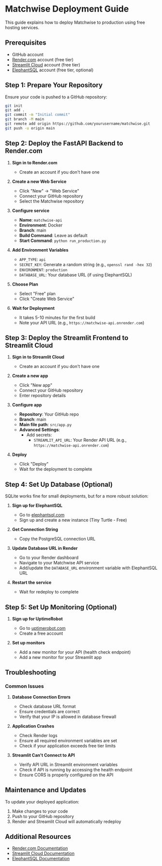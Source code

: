 # Matchwise Deployment Guide

This guide explains how to deploy Matchwise to production using free hosting services.

## Prerequisites

- GitHub account
- [Render.com](https://render.com) account (free tier)
- [Streamlit Cloud](https://streamlit.io/cloud) account (free tier)
- [ElephantSQL](https://www.elephantsql.com/) account (free tier, optional)

## Step 1: Prepare Your Repository

Ensure your code is pushed to a GitHub repository:

```bash
git init
git add .
git commit -m "Initial commit"
git branch -M main
git remote add origin https://github.com/yourusername/matchwise.git
git push -u origin main
```

## Step 2: Deploy the FastAPI Backend to Render.com

1. **Sign in to Render.com**
   - Create an account if you don't have one

2. **Create a new Web Service**
   - Click "New" → "Web Service"
   - Connect your GitHub repository
   - Select the Matchwise repository

3. **Configure service**
   - **Name**: `matchwise-api`
   - **Environment**: Docker
   - **Branch**: main
   - **Build Command**: Leave as default
   - **Start Command**: `python run_production.py`

4. **Add Environment Variables**
   - `APP_TYPE`: `api`
   - `SECRET_KEY`: Generate a random string (e.g., `openssl rand -hex 32`)
   - `ENVIRONMENT`: `production`
   - `DATABASE_URL`: Your database URL (if using ElephantSQL)

5. **Choose Plan**
   - Select "Free" plan
   - Click "Create Web Service"

6. **Wait for Deployment**
   - It takes 5-10 minutes for the first build
   - Note your API URL (e.g., `https://matchwise-api.onrender.com`)

## Step 3: Deploy the Streamlit Frontend to Streamlit Cloud

1. **Sign in to Streamlit Cloud**
   - Create an account if you don't have one

2. **Create a new app**
   - Click "New app"
   - Connect your GitHub repository
   - Enter repository details

3. **Configure app**
   - **Repository**: Your GitHub repo
   - **Branch**: main
   - **Main file path**: `src/app.py`
   - **Advanced Settings**:
     - Add secrets:
       - `STREAMLIT_API_URL`: Your Render API URL (e.g., `https://matchwise-api.onrender.com`)

4. **Deploy**
   - Click "Deploy"
   - Wait for the deployment to complete

## Step 4: Set Up Database (Optional)

SQLite works fine for small deployments, but for a more robust solution:

1. **Sign up for ElephantSQL**
   - Go to [elephantsql.com](https://www.elephantsql.com/)
   - Sign up and create a new instance (Tiny Turtle - Free)

2. **Get Connection String**
   - Copy the PostgreSQL connection URL

3. **Update Database URL in Render**
   - Go to your Render dashboard
   - Navigate to your Matchwise API service
   - Add/update the `DATABASE_URL` environment variable with ElephantSQL URL

4. **Restart the service**
   - Wait for redeploy to complete

## Step 5: Set Up Monitoring (Optional)

1. **Sign up for UptimeRobot**
   - Go to [uptimerobot.com](https://uptimerobot.com)
   - Create a free account

2. **Set up monitors**
   - Add a new monitor for your API (health check endpoint)
   - Add a new monitor for your Streamlit app

## Troubleshooting

### Common Issues

1. **Database Connection Errors**
   - Check database URL format
   - Ensure credentials are correct
   - Verify that your IP is allowed in database firewall

2. **Application Crashes**
   - Check Render logs
   - Ensure all required environment variables are set
   - Check if your application exceeds free tier limits

3. **Streamlit Can't Connect to API**
   - Verify API URL in Streamlit environment variables
   - Check if API is running by accessing the health endpoint
   - Ensure CORS is properly configured on the API

## Maintenance and Updates

To update your deployed application:

1. Make changes to your code
2. Push to your GitHub repository
3. Render and Streamlit Cloud will automatically redeploy

## Additional Resources

- [Render.com Documentation](https://render.com/docs)
- [Streamlit Cloud Documentation](https://docs.streamlit.io/streamlit-cloud)
- [ElephantSQL Documentation](https://www.elephantsql.com/docs/) 